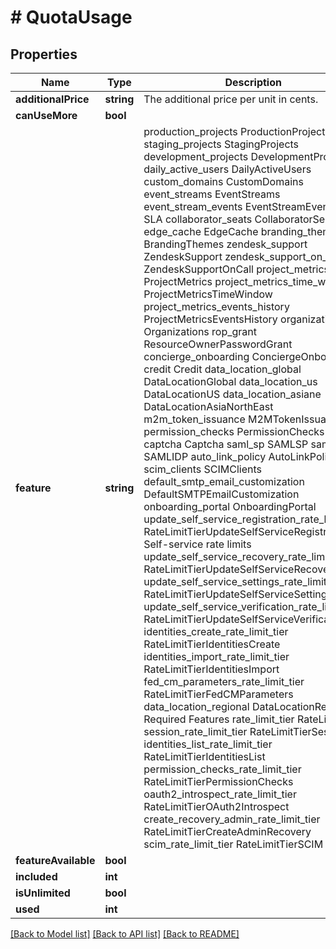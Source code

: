 # # QuotaUsage

## Properties

Name | Type | Description | Notes
------------ | ------------- | ------------- | -------------
**additionalPrice** | **string** | The additional price per unit in cents. |
**canUseMore** | **bool** |  |
**feature** | **string** | production_projects ProductionProjects staging_projects StagingProjects development_projects DevelopmentProjects daily_active_users DailyActiveUsers custom_domains CustomDomains event_streams EventStreams event_stream_events EventStreamEvents sla SLA collaborator_seats CollaboratorSeats edge_cache EdgeCache branding_themes BrandingThemes zendesk_support ZendeskSupport zendesk_support_on_call ZendeskSupportOnCall project_metrics ProjectMetrics project_metrics_time_window ProjectMetricsTimeWindow project_metrics_events_history ProjectMetricsEventsHistory organizations Organizations rop_grant ResourceOwnerPasswordGrant concierge_onboarding ConciergeOnboarding credit Credit data_location_global DataLocationGlobal data_location_us DataLocationUS data_location_asiane DataLocationAsiaNorthEast m2m_token_issuance M2MTokenIssuance permission_checks PermissionChecks captcha Captcha saml_sp SAMLSP saml_idp SAMLIDP auto_link_policy AutoLinkPolicy scim_clients SCIMClients default_smtp_email_customization DefaultSMTPEmailCustomization onboarding_portal OnboardingPortal update_self_service_registration_rate_limit_tier RateLimitTierUpdateSelfServiceRegistration  Self-service rate limits update_self_service_recovery_rate_limit_tier RateLimitTierUpdateSelfServiceRecovery update_self_service_settings_rate_limit_tier RateLimitTierUpdateSelfServiceSettings update_self_service_verification_rate_limit_tier RateLimitTierUpdateSelfServiceVerification identities_create_rate_limit_tier RateLimitTierIdentitiesCreate identities_import_rate_limit_tier RateLimitTierIdentitiesImport fed_cm_parameters_rate_limit_tier RateLimitTierFedCMParameters data_location_regional DataLocationRegional  Required Features rate_limit_tier RateLimitTier session_rate_limit_tier RateLimitTierSessions identities_list_rate_limit_tier RateLimitTierIdentitiesList permission_checks_rate_limit_tier RateLimitTierPermissionChecks oauth2_introspect_rate_limit_tier RateLimitTierOAuth2Introspect create_recovery_admin_rate_limit_tier RateLimitTierCreateAdminRecovery scim_rate_limit_tier RateLimitTierSCIM |
**featureAvailable** | **bool** |  |
**included** | **int** |  |
**isUnlimited** | **bool** |  |
**used** | **int** |  |

[[Back to Model list]](../../README.md#models) [[Back to API list]](../../README.md#endpoints) [[Back to README]](../../README.md)

